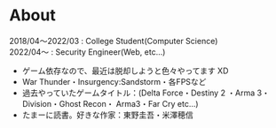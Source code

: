 # About

2018/04〜2022/03 : College Student(Computer Science)  
2022/04〜 : Security Engineer(Web, etc...)  

- ゲーム依存なので、最近は脱却しようと色々やってます XD  
- War Thunder・Insurgency:Sandstorm・各FPSなど  
- 過去やっていたゲームタイトル：(Delta Force・Destiny 2 ・Arma 3・Division・Ghost Recon・ Arma3・Far Cry etc...)
- たまーに読書。好きな作家：東野圭吾・米澤穂信  